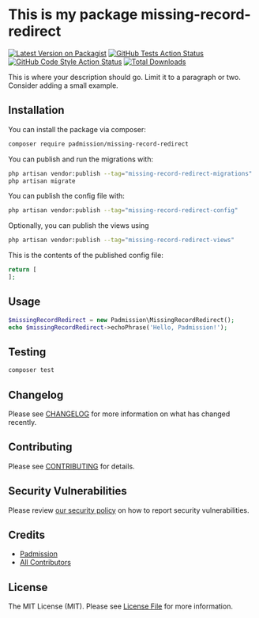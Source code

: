 # This is my package missing-record-redirect

[![Latest Version on Packagist](https://img.shields.io/packagist/v/padmission/missing-record-redirect.svg?style=flat-square)](https://packagist.org/packages/padmission/missing-record-redirect)
[![GitHub Tests Action Status](https://img.shields.io/github/actions/workflow/status/padmission/missing-record-redirect/run-tests.yml?branch=main&label=tests&style=flat-square)](https://github.com/padmission/missing-record-redirect/actions?query=workflow%3Arun-tests+branch%3Amain)
[![GitHub Code Style Action Status](https://img.shields.io/github/actions/workflow/status/padmission/missing-record-redirect/fix-php-code-styling.yml?branch=main&label=code%20style&style=flat-square)](https://github.com/padmission/missing-record-redirect/actions?query=workflow%3A"Fix+PHP+code+styling"+branch%3Amain)
[![Total Downloads](https://img.shields.io/packagist/dt/padmission/missing-record-redirect.svg?style=flat-square)](https://packagist.org/packages/padmission/missing-record-redirect)



This is where your description should go. Limit it to a paragraph or two. Consider adding a small example.

## Installation

You can install the package via composer:

```bash
composer require padmission/missing-record-redirect
```

You can publish and run the migrations with:

```bash
php artisan vendor:publish --tag="missing-record-redirect-migrations"
php artisan migrate
```

You can publish the config file with:

```bash
php artisan vendor:publish --tag="missing-record-redirect-config"
```

Optionally, you can publish the views using

```bash
php artisan vendor:publish --tag="missing-record-redirect-views"
```

This is the contents of the published config file:

```php
return [
];
```

## Usage

```php
$missingRecordRedirect = new Padmission\MissingRecordRedirect();
echo $missingRecordRedirect->echoPhrase('Hello, Padmission!');
```

## Testing

```bash
composer test
```

## Changelog

Please see [CHANGELOG](CHANGELOG.md) for more information on what has changed recently.

## Contributing

Please see [CONTRIBUTING](.github/CONTRIBUTING.md) for details.

## Security Vulnerabilities

Please review [our security policy](../../security/policy) on how to report security vulnerabilities.

## Credits

- [Padmission](https://github.com/Padmission)
- [All Contributors](../../contributors)

## License

The MIT License (MIT). Please see [License File](LICENSE.md) for more information.
